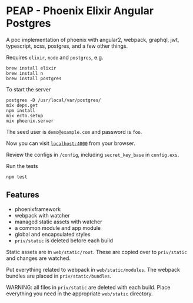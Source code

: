 # PEAP - Phoenix Elixir Angular Postgres
A poc implementation of phoenix with angular2, webpack, graphql, jwt,
typescript, scss, postgres, and a few other things.

Requires `elixir`, `node` and `postgres`, e.g.
```
brew install elixir
brew install n
brew install postgres
```

To start the server
```
postgres -D /usr/local/var/postgres/
mix deps.get
npm install
mix ecto.setup
mix phoenix.server
```

The seed user is `demo@example.com` and password is `foo`.

Now you can visit [`localhost:4000`](http://localhost:4000) from your browser.

Review the configs in `/config`, including `secret_key_base` in `config.exs`.

Run the tests
```
npm test
```

Features
--------

* phoenixframework
* webpack with watcher
* managed static assets with watcher
* a common module and app module
* global and encapsulated styles
* `priv/static` is deleted before each build

Static assets are in `web/static/root`. These are copied over to `priv/static` and changes are watched.

Put everything related to webpack in `web/static/modules`. The webpack bundles are placed in `priv/static/bundles`.

WARNING: all files in `priv/static` are deleted with each build. Place everything you need in the appropriate `web/static` directory.
